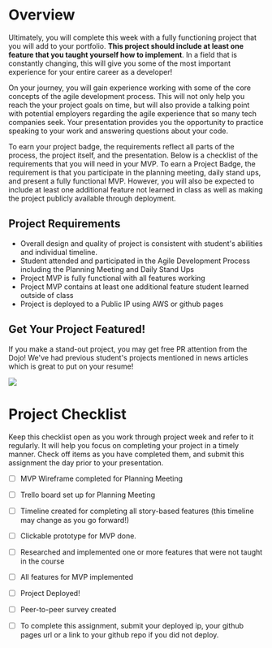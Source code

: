 ﻿# Overview

Ultimately, you will complete this week with a fully functioning project that you will add to your portfolio.  **This project should include at least one feature that you taught yourself how to implement**. In a field that is constantly changing, this will give you some of the most important experience for your entire career as a developer!

On your journey, you will gain experience working with some of the core concepts of the agile development process. This will not only help you reach the your project goals on time, but will also provide a talking point with potential employers regarding the agile experience that so many tech companies seek. Your presentation provides you the opportunity to practice speaking to your work and answering questions about your code.

To earn your project badge, the requirements reflect all parts of the process, the project itself, and the presentation. Below is a checklist of the requirements that you will need in your MVP. To earn a Project Badge, the requirement is that you participate in the planning meeting, daily stand ups, and present a fully functional MVP. However, you will also be expected to include at least one additional feature not learned in class as well as making the project publicly available through deployment.

## Project Requirements

-   Overall design and quality of project is consistent with student's abilities and individual timeline.
-   Student attended and participated in the Agile Development Process including the Planning Meeting and Daily Stand Ups
-   Project MVP is fully functional with all features working
-   Project MVP contains at least one additional feature student learned outside of class
-   Project is deployed to a Public IP using AWS or github pages

## Get Your Project Featured!

If you make a stand-out project, you may get free PR attention from the Dojo! We've had previous student's projects mentioned in news articles which is great to put on your resume!

![](https://s3.us-east-1.amazonaws.com/General_V88/boomyeah2015/codingdojo/curriculum/content/chapter/1643137142__project_feature.png)

# Project Checklist

Keep this checklist open as you work through project week and refer to it regularly. It will help you focus on completing your project in a timely manner. Check off items as you have completed them, and submit this assignment the day prior to your presentation.

- [ ]  MVP Wireframe completed for Planning Meeting
    
- [ ]  Trello board set up for Planning Meeting
    
- [ ]  Timeline created for completing all story-based features (this timeline may change as you go forward!)
    
- [ ]  Clickable prototype for MVP done.
    
- [ ]  Researched and implemented one or more features that were not taught in the course
    
- [ ]  All features for MVP implemented
    
- [ ]  Project Deployed!
    
- [ ]  Peer-to-peer survey created
    
- [ ]  To complete this assignment, submit your deployed ip, your github pages url or a link to your github repo if you did not deploy.


